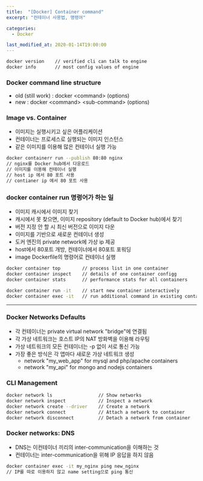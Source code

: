 ```yaml
---
title:  "[Docker] Container command"
excerpt: "컨테이너 사용법, 명령어"

categories:
  - Docker

last_modified_at: 2020-01-14T19:00:00
---
```


```bash
docker version    // verified cli can talk to engine  
docker info       // most config values of engine
```

### Docker command line structure
- old (still work) : docker \<command> (options)
- new : docker \<command> \<sub-command> (options)

### Image vs. Container
- 이미지는 실행시키고 싶은 어플리케이션
- 컨테이너는 프로세스로 실행되는 이미지 인스턴스
- 같은 이미지를 이용해 많은 컨테이너 실행 가능

```bash
docker containerr run --publish 80:80 nginx  
// nginx를 Docker hub에서 다운로드
// 이미지를 이용해 컨테이너 실행
// host ip 에서 80 포트 사용
// contianer ip 에서 80 포트 사용
```

### docker container run 명령어가 하는 일
- 이미지 캐시에서 이미지 찾기
- 캐시에서 못 찾으면, 이미지 repository (default to Docker hub)에서 찾기
- 버전 지정 안 할 시 최신 버전으로 이미지 다운
- 이미지를 기반으로 새로운 컨테이너 생성
- 도커 엔진의 private network에 가상 ip 제공
- host에서 80포트 개방, 컨테이너에서 80포트 포워딩
- image Dockerfile의 명령어로 컨테이너 실행

```bash
docker container top        // process list in one container  
docker container inspect    // details of one container configg
docker container stats      // performance stats for all containers

docker container run -it    // start new container interactively
docker container exec -it   // run additional command in existing container
```

--------
### Docker Networks Defaults
- 각 컨테이너는 private virtual network "bridge"에 연결됨
- 각 가상 네트워크는 호스트 IP의 NAT 방화벽을 이용해 라우팅
- 가상 네트워크의 모든 컨테이너는 -p 없이 서로 통신 가능
- 가장 좋은 방식은 각 앱마다 새로운 가상 네트워크 생성
  - network "my_web_app" for mysql and php/apache containers
  - network "my_api" for mongo and nodejs containers

### CLI Management
```bash
docker network ls                 // Show networks
docker network inspect            // Inspect a network
docker network create --driver    // Create a network
docker network connect            // Attach a network to container
docker network disconnect         // Detach a network from container
```

### Docker networks: DNS
- DNS는 이컨테이너 끼리의 inter-communication을 이해하는 것
- 컨테이너는 inter-communication을 위해 IP 응답을 하지 않음

```bash
docker container exec -it my_nginx ping new_nginx  
// IP를 따로 이용하지 않고 name setting으로 ping 통신
```